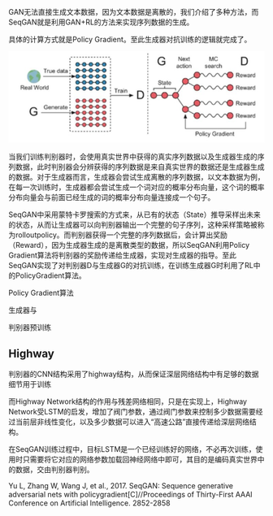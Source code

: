 

<!--
 * @version:
 * @Author:  StevenJokess https://github.com/StevenJokess
 * @Date: 2020-10-14 20:16:20
 * @LastEditors:  StevenJokess https://github.com/StevenJokess
 * @LastEditTime: 2020-10-16 21:16:15
 * @Description:
 * @TODO::
 * @Reference:https://nndl.github.io
 * https://weread.qq.com/web/reader/4653238071e86dd54654969kd2d32c50249d2ddea18fb39
-->

GAN无法直接生成文本数据，因为文本数据是离散的，我们介绍了多种方法，而SeqGAN就是利用GAN+RL的方法来实现序列数据的生成。



具体的计算方式就是Policy Gradient。至此生成器对抗训练的逻辑就完成了。


![SeqGAN](img\SeqGAN.jpg)

当我们训练判别器时，会使用真实世界中获得的真实序列数据以及生成器生成的序列数据，此时判别器会分辨获得的序列数据是来自真实世界的数据还是生成器生成的数据。对于生成器而言，生成器会尝试生成离散的序列数据，以文本数据为例，在每一次训练时，生成器都会尝试生成一个词对应的概率分布向量，这个词的概率分布向量会与前面已经生成的词的概率分布向量连接成一个句子。


SeqGAN中采用蒙特卡罗搜索的方式来，从已有的状态（State）推导采样出未来的状态，从而让生成器可以向判别器输出一个完整的句子序列，这种采样策略被称为rolloutpolicy。而判别器获得一个完整的序列数据后，会计算出奖励（Reward），因为生成器生成的是离散类型的数据，所以SeqGAN利用Policy Gradient算法将判别器的奖励传递给生成器，实现对生成器的指导。至此SeqGAN实现了对判别器D与生成器G的对抗训练，在训练生成器G时利用了RL中的PolicyGradient算法。

Policy Gradient算法

生成器与

判别器预训练

## Highway

判别器的CNN结构采用了highway结构，从而保证深层网络结构中有足够的数据细节用于训练


而Highway Network结构的作用与残差网络相同，只是在实现上，Highway Network受LSTM的启发，增加了阀门参数，通过阀门参数来控制多少数据需要经过当前层非线性变化，以及多少数据可以进入“高速公路”直接传递给深层网络结构。


在SeqGAN训练过程中，目标LSTM是一个已经训练好的网络，不必再次训练，使用时只需要将它对应的网络参数加载回神经网络中即可，其目的是编码真实世界中的数据，交由判别器判别。





Yu L, Zhang W, Wang J, et al., 2017. SeqGAN: Sequence generative adversarial nets with policygradient[C]//Proceedings of Thirty-First AAAI Conference on Artificial Intelligence. 2852-2858
